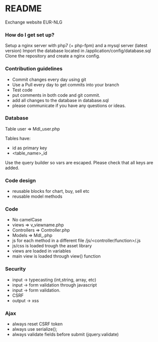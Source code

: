# README #

Exchange website EUR-NLG


### How do I get set up? ###

Setup a nginx server with php7 (+ php-fpm) and a mysql server (latest version)
Import the database located in /application/config/database.sql
Clone the repository and create a nginx config.


### Contribution guidelines ###

* Commit changes every day using git
* Use a Pull every day to get commits into your branch
* Test code
* put comments in both code and git commit.
* add all changes to the database in database.sql
* please communicate if you have any questions or ideas.

### Database ###

Table user => Mdl_user.php

Tables have: 
* id as primary key
* <table_name>_id

Use the query builder so vars are escaped. Please check that all keys are added.

### Code design ###
- reusable blocks for chart, buy, sell etc
- reusable model methods

### Code ###
* No camelCase
* views => v_viewname.php
* Controllers => Controller.php
* Models => Mdl_<tablename>.php
* js for each method in a different file /js/<controller/function>/<method>.js
* js/css is loaded trough the asset library
* views are loaded in variables
* main view is loaded through view() function

### Security ###
* input -> typecasting (int,string, array, etc)
* input -> form validation through javascript
* input -> form validation.
* CSRF
* output -> xss

### Ajax ###
- always reset CSRF token
- always use serialize();
- always validate fields before submit (jquery.validate)